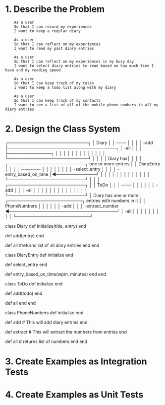 

# 1. Describe the Problem

        As a user
        So that I can record my experiences
        I want to keep a regular diary

        As a user
        So that I can reflect on my experiences
        I want to read my past diary entries

        As a user
        So that I can reflect on my experiences in my busy day
        I want to select diary entries to read based on how much time I have and my reading speed

        As a user
        So that I can keep track of my tasks
        I want to keep a todo list along with my diary

        As a user
        So that I can keep track of my contacts
        I want to see a list of all of the mobile phone numbers in all my diary entries




# 2. Design the Class System

┌──────────────────────────┐
│ Diary                    │
│ -----                    │
│                          │
│ -add                     ├───────────────────────────────────┐
│ -all                     │                                   │
│                          ├──────────────┐                    │
│                          │              │                    │
│                          │              │                    │
│                          │              │                    │
└──────────────────────────┘              │                    │
                                          │                    │
                                 Diary has│                    │
                                          │                    │
 ┌─────────────────────────┐     one or more entries           │
 │ DiaryEntry              │              │                    │
 │ ----------              │              │                    │
 │                         │              │                    │
 │ -select_entry           │              │                    │
 │ -entry_based_on_time    │◄─────────────┘                    │
 │                         │                                   │
 │                         │                                   │
 │                         │                                   │
 │                         │                                   │
 └─────────────────────────┘                                   │
                                                               │
                                                               │
 ┌─────────────────────────┐                                   │
 │ ToDo                    │                                   │
 │ -----                   │                                   │
 │                         │                                   │
 │ -add                    │                                   │
 │ -all                    │                                   │
 │                         │                                   │
 │                         │                                   │
 │                         │                                   │
 │                         │                                   │
 └─────────────────────────┘                                   │
                                   Diary has one or more       │
  ┌────────────────────────┐       entries with numbers in it  │
  │ PhoneNumbers           │                                   │
  │                        │                                   │
  │ -add                   │                                   │
  │ -extract_number        ◄───────────────────────────────────┘
  │ -all                   │
  │                        │
  │                        │
  │                        │
  │                        │
  └────────────────────────┘

class Diary
  def initialize(title, entry)
  end

  def add(entry)
  end

  def all
    #returns list of all diary entries
  end
end

class DiaryEntry
  def initialize
  end

  def select_entry
  end

  def entry_based_on_time(wpm, minutes)
  end
end



class ToDo
  def initialize
  end

  def add(todo)
  end

  def all
  end
end

class PhoneNumbers
  def initialize
  end

  def add
    # This will add diary entries
  end

  def extract
    # This will extract the numbers from entries
  end

  def all
    # returns list of numbers
  end
end


# 3. Create Examples as Integration Tests












# 4. Create Examples as Unit Tests